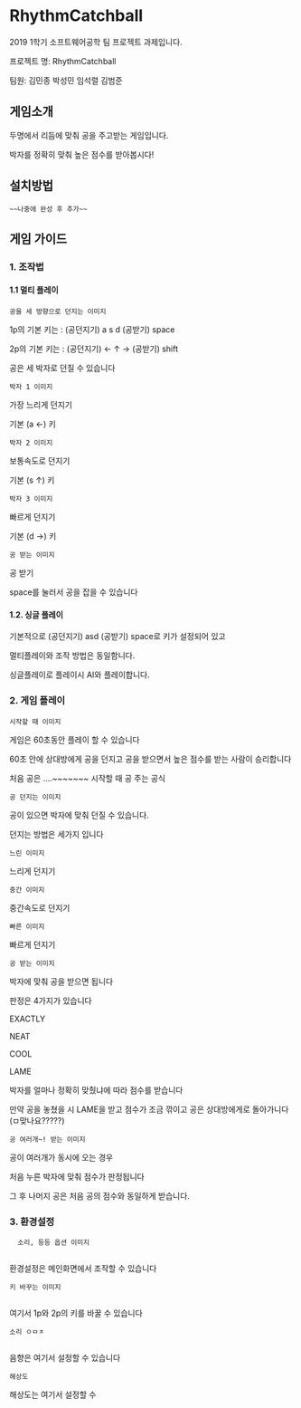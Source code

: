 # RhythmCatchball
2019 1학기 소프트웨어공학 팀 프로젝트 과제입니다. 

프로젝트 명: RhythmCatchball

팀원: 김민종 박성민 임석렬 김범준

## 게임소개

두명에서 리듬에 맞춰 공을 주고받는 게임입니다.

박자를 정확히 맞춰 높은 점수를 받아봅시다!

## 설치방법
```
~~나중에 완성 후 추가~~
```


## 게임 가이드
### 1. 조작법
#### 1.1 멀티 플레이
```
공을 세 방향으로 던지는 이미지
```
1p의 기본 키는 : (공던지기) a s d (공받기) space

2p의 기본 키는 : (공던지기) ← ↑ → (공받기) shift


공은 세 박자로 던질 수 있습니다
```
박자 1 이미지
```
가장 느리게 던지기

기본 (a ←) 키

```
박자 2 이미지
```
보통속도로 던지기

기본 (s ↑) 키

```
박자 3 이미지
```
빠르게 던지기

기본 (d →) 키

```
공 받는 이미지
```
공 받기

space를 눌러서 공을 잡을 수 있습니다



#### 1.2. 싱글 플레이
기본적으로 (공던지기) asd (공받기) space로 키가 설정되어 있고

멀티플레이와 조작 방법은 동일함니다. 

싱글플레이로 플레이시 AI와 플레이합니다. 





### 2. 게임 플레이
```
시작할 때 이미지
```

게임은 60초동안 플레이 할 수 있습니다

60초 안에 상대방에게 공을 던지고 공을 받으면서 높은 점수를 받는 사람이 승리합니다

처음 공은 ....~~~~~~~ 시작할 때 공 주는 공식 

```
공 던지는 이미지
```
공이 있으면 박자에 맞춰 던질 수 있습니다. 

던지는 방법은 세가지 입니다

```
느린 이미지
```
느리게 던지기

```
중간 이미지
```
중간속도로 던지기

```
빠른 이미지
```
빠르게 던지기

```
공 받는 이미지
```
박자에 맞춰 공을 받으면 됩니다

판정은 4가지가 있습니다

EXACTLY

NEAT

COOL

LAME


박자를 얼마나 정확히 맞췄냐에 따라 점수를 받습니다

만약 공을 놓쳤을 시 LAME을 받고 점수가 조금 깎이고 공은 상대방에게로 돌아가니다 (ㅁ맞나요?????)

```
공 여러개~! 받는 이미지
```
공이 여러개가 동시에 오는 경우

처음 누른 박자에 맞춰 점수가 판정됩니다

그 후 나머지 공은 처음 공의 점수와 동일하게 받습니다. 


### 3. 환경설정
```
  소리, 등등 옵션 이미지
  
```

환경설정은 메인화면에서 조작할 수 있습니다

```
키 바꾸는 이미지
  
```
여기서 1p와 2p의 키를 바꿀 수 있습니다

```
소리 ㅇㅁㅈ
  
```
음향은 여기서 설정할 수 있습니다

```
해상도
```
해상도는 여기서 설정할 수 













